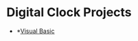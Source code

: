 # Digital Clock Projects
- *[Visual Basic](https://github.com/mendenson/Digital_Clock/tree/main/Visual_Basic/Visual_Basic)